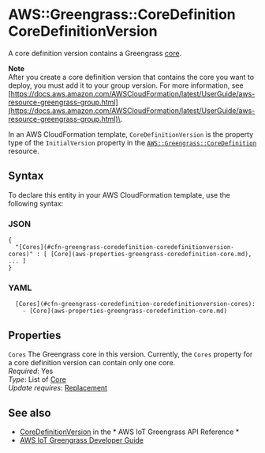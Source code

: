 # AWS::Greengrass::CoreDefinition CoreDefinitionVersion<a name="aws-properties-greengrass-coredefinition-coredefinitionversion"></a>

<a name="aws-properties-greengrass-coredefinition-coredefinitionversion-description"></a> A core definition version contains a Greengrass [core](https://docs.aws.amazon.com/AWSCloudFormation/latest/UserGuide/aws-properties-greengrass-coredefinition-core.html)\.

**Note**  
After you create a core definition version that contains the core you want to deploy, you must add it to your group version\. For more information, see [https://docs.aws.amazon.com/AWSCloudFormation/latest/UserGuide/aws-resource-greengrass-group.html](https://docs.aws.amazon.com/AWSCloudFormation/latest/UserGuide/aws-resource-greengrass-group.html)\.

<a name="aws-properties-greengrass-coredefinition-coredefinitionversion-inheritance"></a> In an AWS CloudFormation template, `CoreDefinitionVersion` is the property type of the `InitialVersion` property in the [ `AWS::Greengrass::CoreDefinition` ](https://docs.aws.amazon.com/AWSCloudFormation/latest/UserGuide/aws-resource-greengrass-coredefinition.html) resource\.

## Syntax<a name="aws-properties-greengrass-coredefinition-coredefinitionversion-syntax"></a>

To declare this entity in your AWS CloudFormation template, use the following syntax:

### JSON<a name="aws-properties-greengrass-coredefinition-coredefinitionversion-syntax.json"></a>

```
{
  "[Cores](#cfn-greengrass-coredefinition-coredefinitionversion-cores)" : [ [Core](aws-properties-greengrass-coredefinition-core.md), ... ]
}
```

### YAML<a name="aws-properties-greengrass-coredefinition-coredefinitionversion-syntax.yaml"></a>

```
  [Cores](#cfn-greengrass-coredefinition-coredefinitionversion-cores): 
    - [Core](aws-properties-greengrass-coredefinition-core.md)
```

## Properties<a name="aws-properties-greengrass-coredefinition-coredefinitionversion-properties"></a>

`Cores`  <a name="cfn-greengrass-coredefinition-coredefinitionversion-cores"></a>
The Greengrass core in this version\. Currently, the `Cores` property for a core definition version can contain only one core\.  
*Required*: Yes  
*Type*: List of [Core](aws-properties-greengrass-coredefinition-core.md)  
*Update requires*: [Replacement](https://docs.aws.amazon.com/AWSCloudFormation/latest/UserGuide/using-cfn-updating-stacks-update-behaviors.html#update-replacement)

## See also<a name="aws-properties-greengrass-coredefinition-coredefinitionversion--seealso"></a>
+  [CoreDefinitionVersion](https://docs.aws.amazon.com/greengrass/latest/apireference/definitions-coredefinitionversion.html) in the * AWS IoT Greengrass API Reference * 
+  [AWS IoT Greengrass Developer Guide](https://docs.aws.amazon.com/greengrass/latest/developerguide/) 